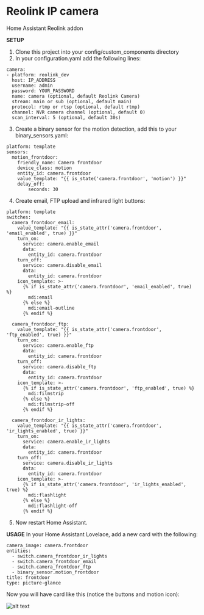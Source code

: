 # Reolink IP camera
Home Assistant Reolink addon

__SETUP__
1. Clone this project into your config/custom_components directory
2. In your configuration.yaml add the following lines:

```text
camera:
- platform: reolink_dev
  host: IP_ADDRESS
  username: admin
  password: YOUR_PASSWORD
  name: camera (optional, default Reolink Camera)
  stream: main or sub (optional, default main)
  protocol: rtmp or rtsp (optional, default rtmp)
  channel: NVR camera channel (optional, default 0)
  scan_interval: 5 (optional, default 30s)
```
  
3. Create a binary sensor for the motion detection, add this to your binary_sensors.yaml:

```text
platform: template
sensors:
  motion_frontdoor:
    friendly_name: Camera frontdoor
    device_class: motion
    entity_id: camera.frontdoor
    value_template: "{{ is_state('camera.frontdoor', 'motion') }}"
    delay_off: 
        seconds: 30
```

4. Create email, FTP upload and infrared light buttons:
```text
platform: template
switches:
  camera_frontdoor_email:
    value_template: "{{ is_state_attr('camera.frontdoor', 'email_enabled', true) }}"
    turn_on:
      service: camera.enable_email
      data:
        entity_id: camera.frontdoor
    turn_off:
      service: camera.disable_email
      data:
        entity_id: camera.frontdoor
    icon_template: >-
      {% if is_state_attr('camera.frontdoor', 'email_enabled', true) %}
        mdi:email
      {% else %}
        mdi:email-outline
      {% endif %}
        
  camera_frontdoor_ftp:
    value_template: "{{ is_state_attr('camera.frontdoor', 'ftp_enabled', true) }}"
    turn_on:
      service: camera.enable_ftp
      data:
        entity_id: camera.frontdoor
    turn_off:
      service: camera.disable_ftp
      data:
        entity_id: camera.frontdoor
    icon_template: >-
      {% if is_state_attr('camera.frontdoor', 'ftp_enabled', true) %}
        mdi:filmstrip
      {% else %}
        mdi:filmstrip-off
      {% endif %}
      
  camera_frontdoor_ir_lights:
    value_template: "{{ is_state_attr('camera.frontdoor', 'ir_lights_enabled', true) }}"
    turn_on:
      service: camera.enable_ir_lights
      data:
        entity_id: camera.frontdoor
    turn_off:
      service: camera.disable_ir_lights
      data:
        entity_id: camera.frontdoor
    icon_template: >-
      {% if is_state_attr('camera.frontdoor', 'ir_lights_enabled', true) %}
        mdi:flashlight
      {% else %}
        mdi:flashlight-off
      {% endif %}
```

5. Now restart Home Assistant.

__USAGE__
In your Home Assistant Lovelace, add a new card with the following:

```text
camera_image: camera.frontdoor
entities:
  - switch.camera_frontdoor_ir_lights
  - switch.camera_frontdoor_email
  - switch.camera_frontdoor_ftp
  - binary_sensor.motion_frontdoor
title: frontdoor
type: picture-glance
```

Now you will have card like this (notice the buttons and motion icon):

![alt text](https://github.com/fwestenberg/reolink/blob/master/Lovelace%20Card.PNG)

